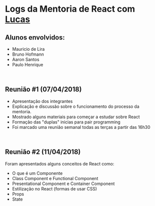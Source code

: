 # Logs da Mentoria de React com [Lucas](https://github.com/ifpb/mentorship/blob/master/perfis/mentores/lucas_ferreira.md)

## Alunos envolvidos:

* Mauricio de Lira
* Bruno Hofmann
* Aaron Santos
* Paulo Henrique

<br>

## Reunião #1 (07/04/2018)

* Apresentação dos integrantes
* Explicação e discussão sobre o funcionamento do processo da mentoria.
* Mostrado alguns materiais para começar a estudar sobre React
* Formação das "duplas" inicias para pair programming
* Foi marcado uma reunião semanal todas as terças a partir das 16h30

<br>

## Reunião #2 (11/04/2018)

Foram apresentados alguns conceitos de React como:

* O que é um Componente
* Class Component e Functional Component
* Presentational Component e Container Component
* Estilização no React (formas de usar CSS)
* Props
* State
